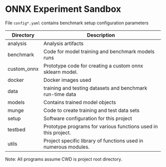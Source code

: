 # ONNX Experiment Sandbox

File `config*.yaml` contains benchmark setup configuration parameters

|Directory|Description|
|--------|-----------|
|analysis|Analysis artifacts|
|benchmark|Code for model training and benchmark models runs|
|custom_onnx|Prototype code for creating a custom onnx sklearn model.|
|docker|Docker images used|
|data|training and testing datasets and benchmark run-time data|
|models|Contains trained model objects|
|munge|Code to create training and test data sets|
|setup|Software configuration for this project|
|testbed|Prototype programs for various functions used in this project.|
|utils|Project specific library of functions used in numerous modules.|

Note: All programs assume CWD is project root directory.